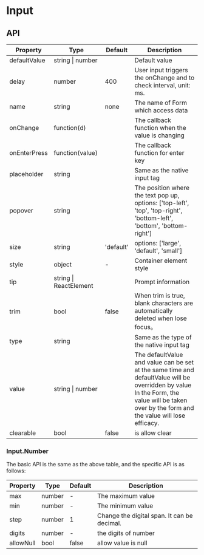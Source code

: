# Input

<example />

## API

| Property | Type | Default | Description |
| --- | --- | --- | --- |
| defaultValue | string \| number | | Default value |
| delay | number | 400 | User input triggers the onChange and to check interval, unit: ms.|
| name | string | none | The name of Form which access data |
| onChange | function(d) | | The callback function when the value is changing |
| onEnterPress | function(value) | | The callback function for enter key |
| placeholder | string | | Same as the native input tag |
| popover | string | | The position where the text pop up, options: \['top-left', 'top', 'top-right', 'bottom-left', 'bottom', 'bottom-right'] |
| size | string | 'default' | options: \['large', 'default', 'small'] |
| style | object | - | Container element style |
| tip | string \| ReactElement | | Prompt information |
| trim | bool | false | When trim is true, blank characters are automatically deleted when lose focus。 |
| type | string | | Same as the type of the native input tag |
| value | string \| number | | The defaultValue and value can be set at the same time and defaultValue will be overridden by value<br />In the Form, the value will be taken over by the form and the value will lose efficacy. |
| clearable | bool | false | is allow clear

### Input.Number

The basic API is the same as the above table, and the specific API is as follows:

| Property | Type | Default | Description |
| --- | --- | --- | --- |
| max | number | - | The maximum value |
| min | number | - | The minimum value|
| step | number | 1 | Change the digital span. It can be decimal. |
| digits | number | - | the digits of number |
| allowNull | bool | false | allow value is null |
